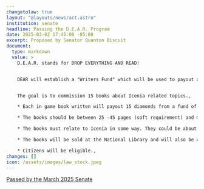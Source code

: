 ```yaml
---
changetolaw: true
layout: "@layouts/news/act.astro"
institution: senate
headline: Passing the D.E.A.R. Program
date: 2025-03-02 17:45:00 -05:00
excerpt: Proposed by Senator Quanton Biscuit
document:
  type: markdown
  value: >
    D.E.A.R. stands for DROP EVERYTHING AND READ! 


    DEAR will establish a "Writers Fund" which will be used to payout authors who write in game books relating to Icenia. Some details:


    The goal is to commission 15 books about Icenia related topics.,

    * Each in game book written will payout 15 diamonds from a fund of 225 diamonds.,

    * The books should be between 25 -45 pages (soft requirement) and must be of decent quality / effort.,

    * The books must relate to Icenia in some way. They could be about our system of government, a prominent citizen or government member, a historical event, some type of cultural book, ect.,

    * The books will be sold at the National Library and will also be uploaded to https://civbooks.github.io/,

    * Citizens will be eligible.,
changes: []
icon: /assets/images/law_stock.jpeg
---
```

[Passed by the March 2025 Senate](https://discord.com/channels/558071874161082368/1345889816545460315/1345889816545460315)

